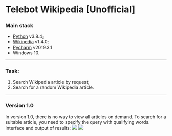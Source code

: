# Telebot Wikipedia [Unofficial]
### Main stack
- [Python](https://www.python.org/downloads/ "Python") v3.8.4;
- [Wikipedia](https://pypi.org/project/wikipedia/) v1.4.0;
- [Pycharm](https://www.jetbrains.com/ru-ru/pycharm/) v2019.3.1
- Windows 10.

------------

### Task:
1. Search Wikipedia article by request;
2. Search for a random Wikipedia article.

------------
### Version 1.0
In version 1.0, there is no way to view all articles on demand. To search for a suitable article, you need to specify the query with qualifying words.
Interface and output of results:
![](https://github.com/SergeiKryzhanovskii/telebot_wikipedia/raw/master/images/TelebotWikipedia.jpg)
![](https://github.com/SergeiKryzhanovskii/telebot_wikipedia/raw/master/images/TelebotWikipedia1.jpg)
